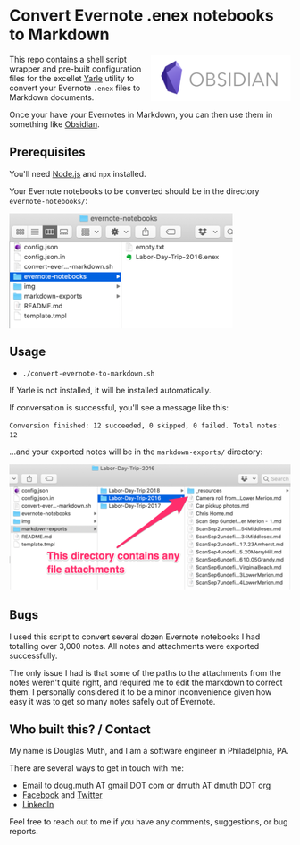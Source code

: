 
# Convert Evernote .enex notebooks to Markdown

<img src="./img/obsidian-logo.png" align="right" width="250" />

This repo contains a shell script wrapper and pre-built configuration files for
the excellet <a href="https://github.com/akosbalasko/yarle">Yarle</a> utility
to convert your Evernote `.enex` files to Markdown documents.

Once your have your Evernotes in Markdown, you can then use them in 
something like <a href="https://obsidian.md/">Obsidian</a>.


## Prerequisites

You'll need <a href="https://nodejs.org/en/">Node.js</a> and `npx` installed.

Your Evernote notebooks to be converted should be in the directory `evernote-notebooks/`:

<img src="img/1-before.png" width="400" align="center" />


## Usage

- `./convert-evernote-to-markdown.sh`

If Yarle is not installed, it will be installed automatically.

If conversation is successful, you'll see a message like this:

`Conversion finished: 12 succeeded, 0 skipped, 0 failed. Total notes: 12`

...and your exported notes will be in the `markdown-exports/` directory:

<img src="img/2-after.png" width="600" />


## Bugs

I used this script to convert several dozen Evernote notebooks I had totalling
over 3,000 notes.  All notes and attachments were exported successfully.

The only issue I had is that some of the paths to the attachments from the notes
weren't quite right, and required me to edit the markdown to correct them.
I personally considered it to be a minor inconvenience given how easy it was to
get so many notes safely out of Evernote.


## Who built this? / Contact

My name is Douglas Muth, and I am a software engineer in Philadelphia, PA.

There are several ways to get in touch with me:
- Email to doug.muth AT gmail DOT com or dmuth AT dmuth DOT org
- [Facebook](https://facebook.com/dmuth) and [Twitter](http://twitter.com/dmuth)
- [LinkedIn](https://linkedin.com/in/dmuth)

Feel free to reach out to me if you have any comments, suggestions, or bug reports.



